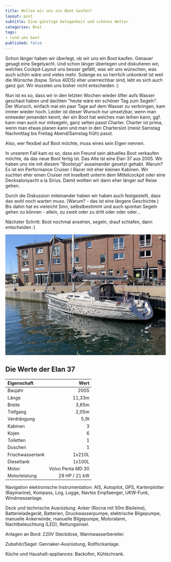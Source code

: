 ```yaml
---
title: Wollen wir uns ein Boot kaufen?
layout: post
subtitle: Eine günstige Gelegenheit und schönes Wetter
categories: Boot
tags:
- rund ums boot
published: false
---
```


Schon länger haben wir überlegt, ob wir uns ein Boot kaufen. Genauer gesagt eine Segelyacht. Und schon länger überlegen und diskutieren wir, welches Cockpit-Layout uns besser gefällt, was wir uns wünschen, was auch schön wäre und vieles mehr.
Solange es so herrlich unkonkret ist weil die Wünsche (bspw. Sirius 40DS) eher unerreichbar sind, lebt es sich auch ganz gut. Wir mussten uns bisher nicht entscheiden :)

Nun ist es so, dass wir in den letzten Wochen wieder öfter aufs Wasser geschaut haben und dachten "heute wäre ein schöner Tag zum Segeln". Der Wunsch, einfach mal ein paar Tage auf dem Wasser zu verbringen, kam immer wieder hoch. Leider ist dieser Wunsch nur umsetzbar, wenn man entweder jemanden kennt, der ein Boot hat welches man leihen kann, ggf. kann man auch nur mitsegeln, ganz selten passt Charter. Charter ist prima, wenn man etwas planen kann und man in den Charterslot (meist Samstag Nachmittag bis Freitag Abend/Samstag früh) passt.

Also, wer flexibel auf Boot möchte, muss eines sein Eigen nennen.

In unserem Fall kam es so, dass ein Freund sein aktuelles Boot verkaufen möchte, da das neue Boot fertig ist. Das Alte ist eine Elan 37 aus 2005. 
Wir haben uns nie mit diesem "Bootstyp" auseinander gesetzt gehabt. Warum? Es ist ein Performance Cruiser / Racer mit eher kleinen Kabinen. Wir suchten eher einen Cruiser mit Inselbett unterm dem Mittelcockpit oder eine Decksalonyacht a la Sirius. Damit wollten wir dann eher länger auf Reise gehen.

Durch die Diskussion miteinander haben wir haben auch festgestellt, dass das wohl noch warten muss. (Warum? - das ist eine längere Geschichte.)
Bis dahin hat es vieleicht Sinn, selbstbestimmt und auch spontan Segeln gehen zu können - allein, zu zweit oder zu dritt oder oder oder... 

Nächster Schritt: Boot nochmal ansehen, segeln, drauf schlafen, dann entscheiden :)


![Elan 37](/assets/images/elan37_hafenkante.jpg)

## Die Werte der Elan 37

| Eigenschaft | Wert |
| :--- | ---: | 
| Baujahr | 2005 |
| Länge | 11,33m |
| Breite | 3,65m |
| Tiefgang | 2,05m |
| Verdrängung | 5,9t |
| Kabinen | 3 | 
| Kojen | 6 |
| Toiletten | 1 | 
| Duschen | 1 |
| Frischwassertank | 1x210L|
|Dieseltank | 1x100L |
| Motor | Volvo Penta MD 30 |
| Motorleistung | 29 HP / 21 kW |


Navigation elektronische Instrumentation: AIS, Autopilot, GPS, Kartenplotter (Raymarine), Kompass, Log, Logge, Navtex Empfaenger, UKW-Funk, Windmessanlage.

Deck und technische Ausrüstung: Anker (Rocna mit 50m Bleileine), Batterieladegerät, Batterien, Druckwasserpumpe, elektrische Bilgepumpe, manuelle Ankerwinde, manuelle Bilgepumpe, Motoralarm, Nachtbeleuchtung (LED), Rettungsinsel.

Anlagen an Bord: 220V Steckdose, Warmwasserbereiter.

Zubehör/Segel: Gennaker-Ausrüstung, Rollfockanlage.

Küche und Haushalt-appliances: Backofen, Kühlschrank.
